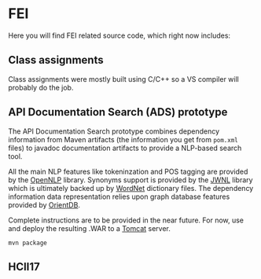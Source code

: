 # FEI
Here you will find FEI related source code, which right now includes:

## Class assignments
Class assignments were mostly built using C/C++ so a VS compiler will probably do the job.

## API Documentation Search (ADS) prototype
The API Documentation Search prototype combines dependency information from Maven artifacts (the information you get from `pom.xml` files) to javadoc documentation artifacts to provide a NLP-based search tool.

All the main NLP features like tokeninzation and POS tagging are provided by the [OpenNLP](https://opennlp.apache.org/) library. Synonyms support is provided by the [JWNL](https://sourceforge.net/projects/jwordnet/) library which is ultimately backed up by [WordNet](https://wordnet.princeton.edu) dictionary files. The dependency information data representation relies upon graph database features provided by [OrientDB](https://orientdb.com).

Complete instructions are to be provided in the near future. For now, use and deploy the resulting .WAR to a [Tomcat](https://tomcat.apache.org/) server.
```
mvn package
```

## HCII17
